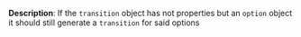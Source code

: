 __Description__: If the `transition` object has not properties but an `option` object it should still generate a `transition` for said options
